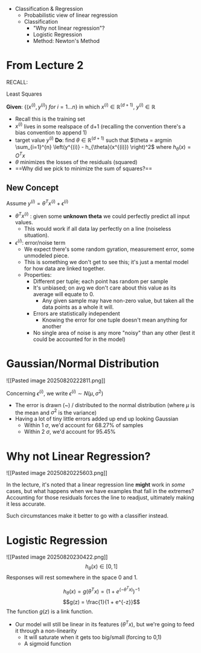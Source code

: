 * Classification & Regression
	* Probabilistic view of linear regression
	* Classification
		* "Why not linear regression"?
		* Logistic Regression
		* Method: Newton's Method


# From Lecture 2
 RECALL:
 
 Least Squares

**Given**:  $\{(x^{(i)},y^{(i)})\ for\ i=1...n\}$        in which $x^{(i)}\in \mathbb{R}^{(d+1)}$, $y^{(i)}\in \mathbb{R}$
* Recall this is the training set
* $x^{(i)}$ lives in some realspace of d+1 (recalling the convention there's a bias convention to append 1)
* target value $y^{(i)}$
**Do**:   find $\theta\in \mathbb{R}^{(d+1)}$ such that  $\theta = argmin \sum_{i=1}^{n} \left(y^{(i)} - h_{\theta}(x^{(i)}) \right)^2$  where $h_\theta(x) = O^Tx$
* $\theta$ minimizes the losses of the residuals (squared)
* ==Why did we pick to minimize the sum of squares?==

## New Concept

Assume $y^{(i)} = \theta^Tx^{(i)} + \epsilon^{(i)}$
* $\theta^Tx^{(i)}$ : given some **unknown theta** we could perfectly predict all input values.
	* This would work if all data lay perfectly on a line (noiseless situation).
* $\epsilon^{(i)}$: error/noise term
	* We expect there's some random gyration, measurement error, some unmodeled piece.
	* This is something we don't get to see this; it's just a mental model for how data are linked together.
	* Properties:
		* Different per tuple; each point has random per sample
		* It's unbiased; on avg we don't care about this value as its average will equate to 0.
			* Any given sample may have non-zero value, but taken all the data points as a whole it will.
		* Errors are statistically independent
			* Knowing the error for one tuple doesn't mean anything for another
		* No single area of noise is any more "noisy" than any other (lest it could be accounted for in the model)
# Gaussian/Normal Distribution
![[Pasted image 20250820222811.png]]

Concerning $\epsilon^{(i)}$, we write $\epsilon^{(i)} \sim N{(\mu,\sigma^2)}$
* The error is drawn (~) / distributed to the normal distribution (where $\mu$ is the mean and $\sigma^2$ is the variance)
* Having a lot of tiny little errors added up end up looking Gaussian
	* Within 1 $\sigma$, we'd account for 68.27% of samples
	* Within 2 $\sigma$, we'd account for 95.45%

# Why not Linear Regression?
![[Pasted image 20250820225603.png]]

In the lecture, it's noted that a linear regression line **might** work in *some* cases, but what happens when we have examples that fall in the extremes? Accounting for those residuals forces the line to readjust, ultimately making it less accurate.

Such circumstances make it better to go with a classifier instead.

# Logistic Regression
![[Pasted image 20250820230422.png]]
$$h_\theta(x) \in [0,1]$$ Responses will rest somewhere in the space 0 and 1.

$$h_\theta(x) = g(\theta^Tx) = {(1 + e^{(-\theta^Tx)})}^{-1}$$
$$g(z) = \frac{1}{1 + e^{-z}}$$
The function $g(z)$ is a link function.
* Our model will still be linear in its features ${(\theta^Tx)}$, but we're going to feed it through a non-linearity
	* It will saturate when it gets too big/small (forcing to 0,1)
	* A sigmoid function

